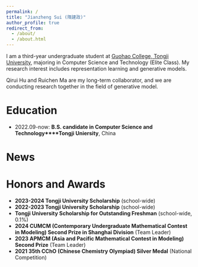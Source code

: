 ```yaml
---
permalink: /
title: "Jianzheng Sui (隋建政)"
author_profile: true
redirect_from: 
  - /about/
  - /about.html
---
```

I am a third-year undergraduate student at [Guohao College, Tongji University](https://ghc.tongji.edu.cn/), majoring in Computer Science and Technology (Elite Class). My research interest includes representation learning and generative models.

Qirui Hu and Ruichen Ma are my long-term collaborator, and we are conducting research together in the field of generative model.

Education
======
- 2022.09-now: **B.S. candidate in Computer Science and Technology****Tongji Uniersity**, China

News
======


Honors and Awards
======
- **2023-2024 Tongji University Scholarship** (school-wide)
- **2022-2023 Tongji University Scholarship** (school-wide)
- **Tongji University Scholarship for Outstanding Freshman** (school-wide, 0.1%)
- **2024 CUMCM (Contemporary Undergraduate Mathematical Contest in Modeling) Second Prize in Shanghai Division** (Team Leader)
- **2023 APMCM (Asia and Pacific Mathematical Contest in Modeling) Second Prize** (Team Leader)
- **2021 35th CChO (Chinese Chemistry Olympiad) Silver Medal** (National Competition)


